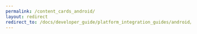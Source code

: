 ```yaml
---
permalink: /content_cards_android/
layout: redirect
redirect_to: /docs/developer_guide/platform_integration_guides/android/content_cards/overview/
---
```


